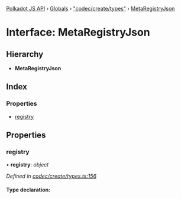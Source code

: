 [Polkadot JS API](../README.md) › [Globals](../globals.md) › ["codec/create/types"](../modules/_codec_create_types_.md) › [MetaRegistryJson](_codec_create_types_.metaregistryjson.md)

# Interface: MetaRegistryJson

## Hierarchy

* **MetaRegistryJson**

## Index

### Properties

* [registry](_codec_create_types_.metaregistryjson.md#registry)

## Properties

###  registry

• **registry**: *object*

*Defined in [codec/create/types.ts:156](https://github.com/polkadot-js/api/blob/aed4b3ee6a/packages/types/src/codec/create/types.ts#L156)*

#### Type declaration:

